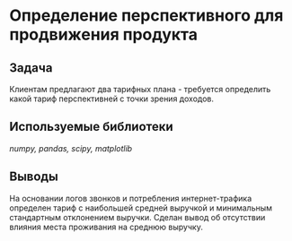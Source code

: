 # Определение перспективного для продвижения продукта

## Задача

Клиентам предлагают два тарифных плана - требуется определить какой тариф перспективней с точки зрения доходов.

## Используемые библиотеки
*numpy, pandas, scipy, matplotlib*

## Выводы
На основании логов звонков и потребления интернет-трафика определен тариф с наибольшей средней выручкой и минимальным стандартным отклонением выручки. Сделан вывод об отсутствии влияния места проживания на среднюю выручку.
